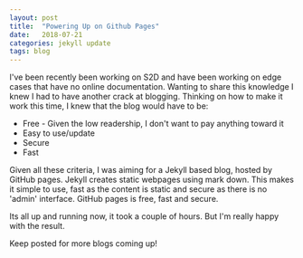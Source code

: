 ```yaml
---
layout: post
title:  "Powering Up on Github Pages"
date:   2018-07-21
categories: jekyll update
tags: blog
---
```

I've been recently been working on S2D and have been working on edge cases that have no online documentation. Wanting to share this knowledge I knew I had to have another crack at blogging. Thinking on how to make it work this time, I knew that the blog would have to be:

* Free - Given the low readership, I don't want to pay anything toward it
* Easy to use/update
* Secure
* Fast

Given all these criteria, I was aiming for a Jekyll based blog, hosted by GitHub pages. Jekyll creates static webpages using mark down. This makes it simple to use, fast as the content is static and secure as there is no 'admin' interface. GitHub pages is free, fast and secure.

Its all up and running now, it took a couple of hours. But I'm really happy with the result.

Keep posted for more blogs coming up!
